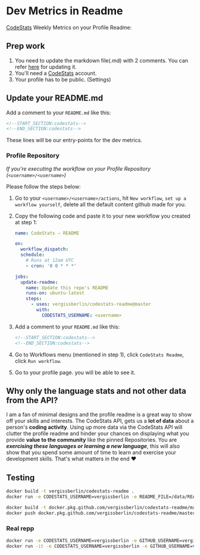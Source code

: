 # Dev Metrics in Readme

[CodeStats](https://codestats.net/) Weekly Metrics on your Profile Readme:

## Prep work

1. You need to update the markdown file(.md) with 2 comments. You can refer [here](#update-your-readme) for updating it.
2. You'll need a [CodeStats](https://codestats.net/) account.
3. Your profile has to be public. (Settings)

## Update your README.md

Add a comment to your `README.md` like this:

```md
<!--START_SECTION:codestats-->
<!--END_SECTION:codestats-->
```

These lines will be our entry-points for the dev metrics.

### Profile Repository

_If you're executing the workflow on your Profile Repository (`<username>/<username>`)_

Please follow the steps below:

1. Go to your `<username>/<username>/actions`, hit `New workflow`, `set up a workflow yourself`, delete all the default content github made for you.
2. Copy the following code and paste it to your new workflow you created at step 1:

   ```yml
   name: CodeStats – README

   on:
     workflow_dispatch:
     schedule:
       # Runs at 12am UTC
       - cron: '0 0 * * *'

   jobs:
     update-readme:
       name: Update this repo's README
       runs-on: ubuntu-latest
       steps:
         - uses: vergissberlin/codestats-readme@master
           with:
             CODESTATS_USERNAME: <username>
   ```

3. Add a comment to your `README.md` like this:

   ```md
   <!--START_SECTION:codestats-->
   <!--END_SECTION:codestats-->
   ```

4. Go to Workflows menu (mentioned in step 1), click `CodeStats Readme`, click `Run workflow`.
5. Go to your profile page. you will be able to see it.

## Why only the language stats and not other data from the API?

I am a fan of minimal designs and the profile readme is a great way to show off your skills and interests. The CodeStats API, gets us a **lot of data** about a person's **coding activity**. Using up more data via the CodeStats API will clutter the profile readme and hinder your chances on displaying what you provide **value to the community** like the pinned Repositories. You are _**exercising these languages or learning a new language**_, this will also show that you spend some amount of time to learn and exercise your development skills. That's what matters in the end :heart:

## Testing

```bash
docker build -t vergissberlin/codestats-readme .
docker run -e CODESTATS_USERNAME=vergissberlin -e README_FILE=/data/README.md -v $PWD/tests/fixtures/README.md:/data/README.md vergissberlin/codestats-readme
```

```bash
docker build -t docker.pkg.github.com/vergissberlin/codestats-readme/master .
docker push docker.pkg.github.com/vergissberlin/codestats-readme/master
```

### Real repp

```bash
docker run -e CODESTATS_USERNAME=vergissberlin -e GITHUB_USERNAME=vergissberlin -v $PWD/tests/fixtures/README.md:/data/README.md -v $PWD:/app vergissberlin/codestats-readme
docker run -it -e CODESTATS_USERNAME=vergissberlin -e GITHUB_USERNAME=vergissberlin -v $PWD:/app vergissberlin/codestats-readme bash
```
